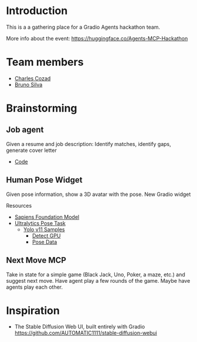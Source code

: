 # Introduction
This is a a gathering place for a Gradio Agents hackathon team.

More info about the event: https://huggingface.co/Agents-MCP-Hackathon

# Team members

- [Charles Cozad](https://github.com/ccozad) 
- [Bruno Silva](https://github.com/brunosilvadev)

# Brainstorming

## Job agent
Given a resume and job description: Identify matches, identify gaps, generate cover letter

 - [Code](/job-agent/)

## Human Pose Widget
Given pose information, show a 3D avatar with the pose. New Gradio widget

Resources
 - [Sapiens Foundation Model](https://www.meta.com/emerging-tech/codec-avatars/sapiens/)
 - [Ultralytics Pose Task](https://docs.ultralytics.com/tasks/pose/)
   - [Yolo v11 Samples](/yolo/)
     - [Detect GPU](/yolo/check_env.py)
     - [Pose Data](/yolo/pose_data.py)

## Next Move MCP
Take in state for a simple game (Black Jack, Uno, Poker, a maze, etc.) and suggest next move. Have agent play a few rounds of the game. Maybe have agents play each other.

# Inspiration

 - The Stable Diffusion Web UI, built entirely with Gradio https://github.com/AUTOMATIC1111/stable-diffusion-webui
